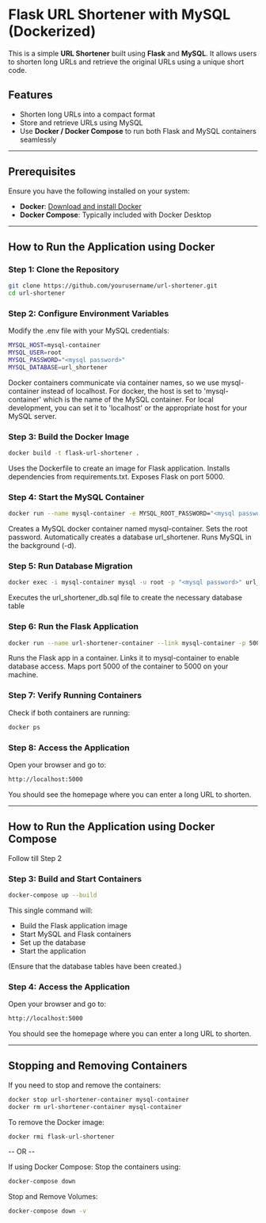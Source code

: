 # Flask URL Shortener with MySQL (Dockerized)

This is a simple **URL Shortener** built using **Flask** and **MySQL**. It allows users to shorten long URLs and retrieve the original URLs using a unique short code.

## **Features**
- Shorten long URLs into a compact format
- Store and retrieve URLs using MySQL
- Use **Docker / Docker Compose** to run both Flask and MySQL containers seamlessly

---

## **Prerequisites**
Ensure you have the following installed on your system:
- **Docker**: [Download and install Docker](https://www.docker.com/get-started)
- **Docker Compose**: Typically included with Docker Desktop

---

## **How to Run the Application using Docker**

### **Step 1: Clone the Repository**
```sh
git clone https://github.com/yourusername/url-shortener.git
cd url-shortener
```

### **Step 2: Configure Environment Variables**
Modify the .env file with your MySQL credentials:
```sh
MYSQL_HOST=mysql-container
MYSQL_USER=root
MYSQL_PASSWORD="<mysql password>"
MYSQL_DATABASE=url_shortener
```
Docker containers communicate via container names, so we use mysql-container instead of localhost.
For docker, the host is set to 'mysql-container' which is the name of the MySQL container.
For local development, you can set it to 'localhost' or the appropriate host for your MySQL server.

### **Step 3: Build the Docker Image**
```sh
docker build -t flask-url-shortener .
```
Uses the Dockerfile to create an image for Flask application.
Installs dependencies from requirements.txt.
Exposes Flask on port 5000.

### **Step 4: Start the MySQL Container**
```sh
docker run --name mysql-container -e MYSQL_ROOT_PASSWORD="<mysql password>" -e MYSQL_DATABASE=url_shortener -p 3307:3306 -d mysql:latest
```
Creates a MySQL docker container named mysql-container.
Sets the root password.
Automatically creates a database url_shortener.
Runs MySQL in the background (-d).

### **Step 5: Run Database Migration**
```sh
docker exec -i mysql-container mysql -u root -p "<mysql password>" url_shortener < url_shortener_db_3307.sql
```
Executes the url_shortener_db.sql file to create the necessary database table

### **Step 6: Run the Flask Application**
```sh
docker run --name url-shortener-container --link mysql-container -p 5000:5000 -d flask-url-shortener
```
Runs the Flask app in a container.
Links it to mysql-container to enable database access.
Maps port 5000 of the container to 5000 on your machine.

### **Step 7: Verify Running Containers**
Check if both containers are running:
```sh
docker ps
```

### **Step 8: Access the Application**
Open your browser and go to:
```sh
http://localhost:5000
```
You should see the homepage where you can enter a long URL to shorten.

---

## **How to Run the Application using Docker Compose**
Follow till Step 2

### **Step 3: Build and Start Containers**
```sh
docker-compose up --build
```
This single command will:
- Build the Flask application image
- Start MySQL and Flask containers
- Set up the database
- Start the application

(Ensure that the database tables have been created.)

### **Step 4: Access the Application**
Open your browser and go to:
```sh
http://localhost:5000
```
You should see the homepage where you can enter a long URL to shorten.

---

## **Stopping and Removing Containers**
If you need to stop and remove the containers:
```sh
docker stop url-shortener-container mysql-container
docker rm url-shortener-container mysql-container
```

To remove the Docker image:
```sh
docker rmi flask-url-shortener
```

-- OR --

If using Docker Compose:
Stop the containers using:
```sh
docker-compose down
```

Stop and Remove Volumes:
```sh
docker-compose down -v
```